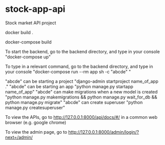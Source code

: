 # stock-app-api
Stock market API project

docker build .

docker-compose build

To start the backend, go to the backend directory, and type in your console "docker-compose up"

To type in a relevant command, go to the backend directory, and type in your console "docker-compose run --rm app sh -c "abcde" "

"abcde" can be starting a project "django-admin startproject name_of_app ."
"abcde" can be starting an app "python manage.py startapp name_of_app"
"abcde" can make migrations when a new model is created "python manage.py makemigrations && python manage.py wait_for_db && python manage.py migrate"
"abcde" can create superuser "python manage.py createsuperuser"

To view the APIs, go to http://127.0.0.1:8000/api/docs/#/ in a common web browser (e.g. google chrome)

To view the admin page, go to http://127.0.0.1:8000/admin/login/?next=/admin/